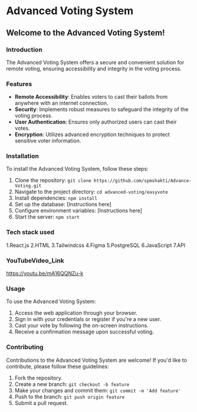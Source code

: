 # Advanced Voting System

## Welcome to the Advanced Voting System!

### Introduction

The Advanced Voting System offers a secure and convenient solution for remote voting, ensuring accessibility and integrity in the voting process.

### Features

* **Remote Accessibility**: Enables voters to cast their ballots from anywhere with an internet connection.
* **Security**: Implements robust measures to safeguard the integrity of the voting process.
* **User Authentication**: Ensures only authorized users can cast their votes.
* **Encryption**: Utilizes advanced encryption techniques to protect sensitive voter information.

### Installation

To install the Advanced Voting System, follow these steps:

1. Clone the repository: `git clone https://github.com/spmshakti/Advance-Voting.git`
2. Navigate to the project directory: `cd advanced-voting/easyvote`
3. Install dependencies: `npm install`
4. Set up the database: [Instructions here]
5. Configure environment variables: [Instructions here]
6. Start the server: `npm start`


### Tech stack used
1.React.js
2.HTML
3.Tailwindcss
4.Figma
5.PostgreSQL
6.JavaScript
7.API

### YouTubeVideo_Link
https://youtu.be/mA16QQNZu-k
### Usage

To use the Advanced Voting System:

1. Access the web application through your browser.
2. Sign in with your credentials or register if you're a new user.
3. Cast your vote by following the on-screen instructions.
4. Receive a confirmation message upon successful voting.

### Contributing

Contributions to the Advanced Voting System are welcome! If you'd like to contribute, please follow these guidelines:

1. Fork the repository.
2. Create a new branch: `git checkout -b feature`
3. Make your changes and commit them: `git commit -m 'Add feature'`
4. Push to the branch: `git push origin feature`
5. Submit a pull request.




